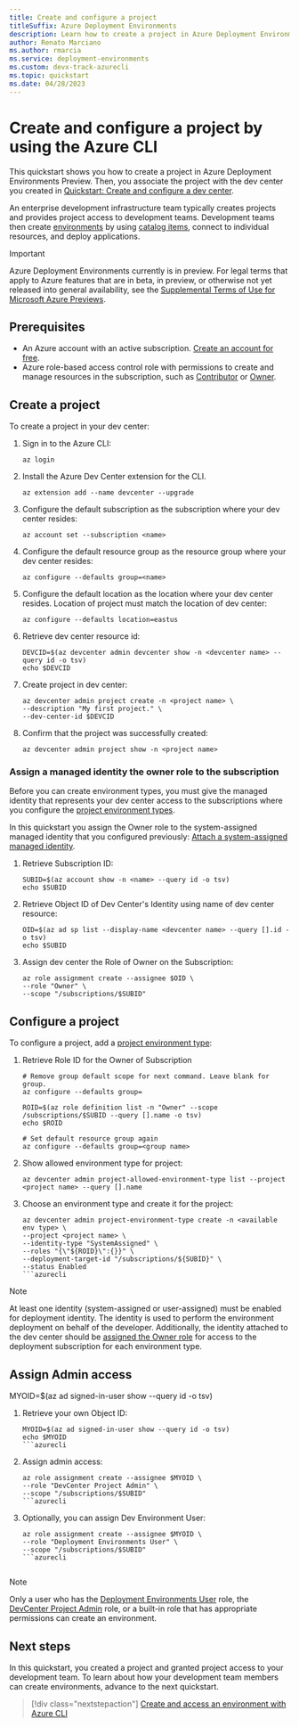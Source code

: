 ```yaml
---
title: Create and configure a project
titleSuffix: Azure Deployment Environments
description: Learn how to create a project in Azure Deployment Environments and associate the project with a dev center.
author: Renato Marciano
ms.author: rmarcia
ms.service: deployment-environments
ms.custom: devx-track-azurecli
ms.topic: quickstart
ms.date: 04/28/2023
---
```


# Create and configure a project by using the Azure CLI

This quickstart shows you how to create a project in Azure Deployment Environments Preview. Then, you associate the project with the dev center you created in [Quickstart: Create and configure a dev center](./quickstart-create-and-configure-devcenter.md).

An enterprise development infrastructure team typically creates projects and provides project access to development teams. Development teams then create [environments](concept-environments-key-concepts.md#environments) by using [catalog items](concept-environments-key-concepts.md#catalog-items), connect to individual resources, and deploy applications.

> [!IMPORTANT]
> Azure Deployment Environments currently is in preview. For legal terms that apply to Azure features that are in beta, in preview, or otherwise not yet released into general availability, see the [Supplemental Terms of Use for Microsoft Azure Previews](https://azure.microsoft.com/support/legal/preview-supplemental-terms/).

## Prerequisites

- An Azure account with an active subscription. [Create an account for free](https://azure.microsoft.com/free/?WT.mc_id=A261C142F).
- Azure role-based access control role with permissions to create and manage resources in the subscription, such as [Contributor](../role-based-access-control/built-in-roles.md#contributor) or [Owner](../role-based-access-control/built-in-roles.md#owner).

## Create a project

To create a project in your dev center:

1. Sign in to the Azure CLI:

    ```azurecli
    az login
    ```

1. Install the Azure Dev Center extension for the CLI.

   ```azurecli
   az extension add --name devcenter --upgrade
   ```

1. Configure the default subscription as the subscription where your dev center resides:

   ```azurecli
   az account set --subscription <name>
   ```

1. Configure the default resource group as the resource group where your dev center resides:

   ```azurecli
   az configure --defaults group=<name>
   ```

1. Configure the default location as the location where your dev center resides. Location of project must match the location of dev center:

   ```azurecli
   az configure --defaults location=eastus
   ```

1. Retrieve dev center resource id:

    ```azurecli
    DEVCID=$(az devcenter admin devcenter show -n <devcenter name> --query id -o tsv)
    echo $DEVCID
    ```

1. Create project in dev center:

    ```azurecli
    az devcenter admin project create -n <project name> \
    --description "My first project." \
    --dev-center-id $DEVCID
    ```

1. Confirm that the project was successfully created:

    ```azurecli
    az devcenter admin project show -n <project name>
    ```

### Assign a managed identity the owner role to the subscription
Before you can create environment types, you must give the managed identity that represents your dev center access to the subscriptions where you configure the [project environment types](concept-environments-key-concepts.md#project-environment-types). 

In this quickstart you assign the Owner role to the system-assigned managed identity that you configured previously: [Attach a system-assigned managed identity](quickstart-create-and-configure-devcenter.md#attach-a-system-assigned-managed-identity).

1. Retrieve Subscription ID:

    ```azurecli
    SUBID=$(az account show -n <name> --query id -o tsv)
    echo $SUBID
    ```

1. Retrieve Object ID of Dev Center's Identity using name of dev center resource:

    ```azurecli
    OID=$(az ad sp list --display-name <devcenter name> --query [].id -o tsv)
    echo $SUBID
    ```

1. Assign dev center the Role of Owner on the Subscription:

    ```azurecli
    az role assignment create --assignee $OID \
    --role "Owner" \
    --scope "/subscriptions/$SUBID"
    ```

## Configure a project

To configure a project, add a [project environment type](how-to-configure-project-environment-types.md):

1. Retrieve Role ID for the Owner of Subscription

    ```azurecli
    # Remove group default scope for next command. Leave blank for group.
    az configure --defaults group=

    ROID=$(az role definition list -n "Owner" --scope /subscriptions/$SUBID --query [].name -o tsv)
    echo $ROID

    # Set default resource group again
    az configure --defaults group=<group name>
    ```

1. Show allowed environment type for project:

    ```azurecli
    az devcenter admin project-allowed-environment-type list --project <project name> --query [].name
    ```

1. Choose an environment type and create it for the project:

    ```azurecli
    az devcenter admin project-environment-type create -n <available env type> \
    --project <project name> \
    --identity-type "SystemAssigned" \
    --roles "{\"${ROID}\":{}}" \
    --deployment-target-id "/subscriptions/${SUBID}" \
    --status Enabled
    ```azurecli

> [!NOTE]
> At least one identity (system-assigned or user-assigned) must be enabled for deployment identity. The identity is used to perform the environment deployment on behalf of the developer. Additionally, the identity attached to the dev center should be [assigned the Owner role](how-to-configure-managed-identity.md) for  access to the deployment subscription for each environment type.

## Assign Admin access

MYOID=$(az ad signed-in-user show --query id -o tsv)

1. Retrieve your own Object ID:

    ```azurecli
    MYOID=$(az ad signed-in-user show --query id -o tsv)
    echo $MYOID
    ```azurecli

1. Assign admin access:

    ```azurecli
    az role assignment create --assignee $MYOID \
    --role "DevCenter Project Admin" \
    --scope "/subscriptions/$SUBID"
    ```azurecli

1. Optionally, you can assign Dev Environment User:

    ```azurecli
    az role assignment create --assignee $MYOID \
    --role "Deployment Environments User" \
    --scope "/subscriptions/$SUBID"
    ```azurecli


> [!NOTE]
> Only a user who has the [Deployment Environments User](how-to-configure-deployment-environments-user.md) role, the [DevCenter Project Admin](how-to-configure-project-admin.md) role, or a built-in role that has appropriate permissions can create an environment.

## Next steps

In this quickstart, you created a project and granted project access to your development team. To learn about how your development team members can create environments, advance to the next quickstart.

> [!div class="nextstepaction"]
> [Create and access an environment with Azure CLI](how-to-create-access-environments.md)
